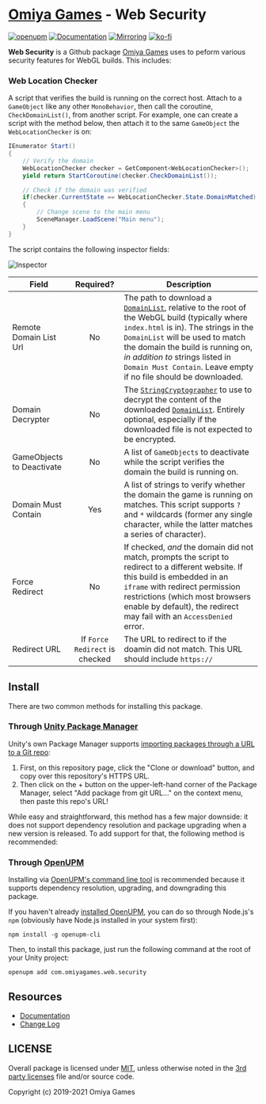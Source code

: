 # [Omiya Games](https://www.omiyagames.com/) - Web Security

[![openupm](https://img.shields.io/npm/v/com.omiyagames.web.security?label=openupm&registry_uri=https://package.openupm.com)](https://openupm.com/packages/com.omiyagames.web.security/) [![Documentation](https://github.com/OmiyaGames/omiya-games-web-security/workflows/Host%20DocFX%20Documentation/badge.svg)](https://omiyagames.github.io/omiya-games-web-security/) [![Mirroring](https://github.com/OmiyaGames/omiya-games-web-security/workflows/Mirroring/badge.svg)](https://bitbucket.org/OmiyaGames/omiya-games-web-security) [![ko-fi](https://www.ko-fi.com/img/githubbutton_sm.svg)](https://ko-fi.com/I3I51KS8F)

**Web Security** is a Github package [Omiya Games](https://www.omiyagames.com/) uses to peform various security features for WebGL builds.  This includes:

### Web Location Checker

A script that verifies the build is running on the correct host.  Attach to a `GameObject` like any other `MonoBehavior`, then call the coroutine, `CheckDomainList()`, from another script.  For example, one can create a script with the method below, then attach it to the same `GameObject` the `WebLocationChecker` is on:

```csharp
IEnumerator Start()
{
    // Verify the domain
    WebLocationChecker checker = GetComponent<WebLocationChecker>();
    yield return StartCoroutine(checker.CheckDomainList());

    // Check if the domain was verified
    if(checker.CurrentState == WebLocationChecker.State.DomainMatched)
    {
        // Change scene to the main menu
        SceneManager.LoadScene("Main menu");
    }
}
```

The script contains the following inspector fields:

![Inspector](https://omiyagames.github.io/omiya-games-web-security/resources/web-location-checker.png)

| Field                     	|           Required?          	| Description 	|
|---------------------------	|:----------------------------:	|-------------	|
| Remote Domain List Url    	|               No             	| The path to download a [`DomainList`](https://omiyagames.github.io/omiya-games-cryptography/manual/domain-list.html), relative to the root of the WebGL build (typically where `index.html` is in). The strings in the `DomainList` will be used to match the domain the build is running on, *in addition to* strings listed in `Domain Must Contain`. Leave empty if no file should be downloaded.	|
| Domain Decrypter          	|              No              	| The [`StringCryptographer`](https://omiyagames.github.io/omiya-games-cryptography/manual/string-cryptographer.html) to use to decrypt the content of the downloaded [`DomainList`](https://omiyagames.github.io/omiya-games-cryptography/manual/domain-list.html). Entirely optional, especially if the downloaded file is not expected to be encrypted.	|
| GameObjects to Deactivate 	|               No             	| A list of `GameObjects` to deactivate while the script verifies the domain the build is running on.	|
| Domain Must Contain       	|              Yes             	| A list of strings to verify whether the domain the game is running on matches. This script supports `?` and `*` wildcards (former any single character, while the latter matches a series of character).	|
| Force Redirect            	|              No              	| If checked, *and* the domain did not match, prompts the script to redirect to a different website. If this build is embedded in an `iframe` with redirect permission restrictions (which most browsers enable by default), the redirect may fail with an `AccessDenied` error.	|
| Redirect URL              	| If `Force Redirect` is checked 	| The URL to redirect to if the doamin did not match. This URL should include `https://`	|

## Install

There are two common methods for installing this package.

### Through [Unity Package Manager](https://docs.unity3d.com/Manual/upm-ui-giturl.html)

Unity's own Package Manager supports [importing packages through a URL to a Git repo](https://docs.unity3d.com/Manual/upm-ui-giturl.html):

1. First, on this repository page, click the "Clone or download" button, and copy over this repository's HTTPS URL.  
2. Then click on the + button on the upper-left-hand corner of the Package Manager, select "Add package from git URL..." on the context menu, then paste this repo's URL!

While easy and straightforward, this method has a few major downside: it does not support dependency resolution and package upgrading when a new version is released.  To add support for that, the following method is recommended:

### Through [OpenUPM](https://openupm.com/)

Installing via [OpenUPM's command line tool](https://openupm.com/) is recommended because it supports dependency resolution, upgrading, and downgrading this package.

If you haven't already [installed OpenUPM](https://openupm.com/docs/getting-started.html#installing-openupm-cli), you can do so through Node.js's `npm` (obviously have Node.js installed in your system first):
```
npm install -g openupm-cli
```
Then, to install this package, just run the following command at the root of your Unity project:
```
openupm add com.omiyagames.web.security
```

## Resources

- [Documentation](https://omiyagames.github.io/omiya-games-web-security/)
- [Change Log](https://omiyagames.github.io/omiya-games-web-security/manual/changelog.md)

## LICENSE

Overall package is licensed under [MIT](https://github.com/OmiyaGames/omiya-games-web-security/blob/master/LICENSE.md), unless otherwise noted in the [3rd party licenses](https://github.com/OmiyaGames/omiya-games-web-security/blob/master/THIRD%20PARTY%20NOTICES.md) file and/or source code.

Copyright (c) 2019-2021 Omiya Games
